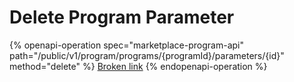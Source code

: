 # Delete Program Parameter

{% openapi-operation spec="marketplace-program-api" path="/public/v1/program/programs/{programId}/parameters/{id}" method="delete" %}
[Broken link](broken-reference)
{% endopenapi-operation %}
